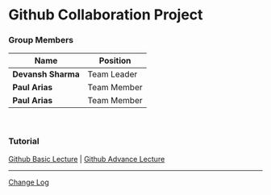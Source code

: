 # Github Collaboration Project

### Group Members

| Name | Position |
|-|-|
|**Devansh Sharma**|Team Leader|
|**Paul Arias**|Team Member|
|**Paul Arias**|Team Member

<br>

### Tutorial
[Github Basic Lecture](/Github%20Basic/GIT-BASICS.md) | [Github Advance Lecture](Git%20Tutorial/Tutorial%20Files/Git-Setup.md)


---
[Change Log](CHANGELOG.md)
